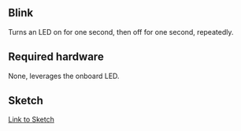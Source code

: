## Blink

Turns an LED on for one second, then off for one second, repeatedly.

## Required hardware

None, leverages the onboard LED.

## Sketch

[Link to Sketch](.\Blink.ino)



